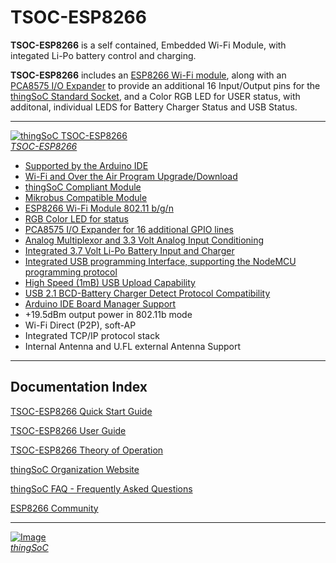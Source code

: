 # TSOC-ESP8266

**TSOC-ESP8266** is a self contained, Embedded Wi-Fi Module, with integated Li-Po battery control and charging.

**TSOC-ESP8266** includes an [ESP8266 Wi-Fi module](https://github.com/esp8266/Arduino/blob/master/doc/reference.md#table-of-contents), 
along with an [PCA8575 I/O Expander](http://www.nxp.com/documents/data_sheet/PCA8575.pdf) 
to provide an additional 16 Input/Output pins for the [thingSoC Standard Socket](http://www.thingsoc.com/), and a Color RGB LED for USER status, 
with additonal, individual LEDS for Battery Charger Status and USB Status.

---------------------------------------

[![thingSoC TSOC-ESP8266](http://patternagents.github.io/img/projects/TSOC-ESP8266/TSOC-ESP8266_top.png)  
*TSOC-ESP8266*](https://github.com/PatternAgents/TSOC-ESP8266/)

* [Supported by the Arduino IDE](https://www.arduino.cc/) 
* [Wi-Fi and Over the Air Program Upgrade/Download](https://github.com/esp8266/Arduino/blob/master/doc/ota_updates/ota_updates.md)
* [thingSoC Compliant Module](http://www.thingsoc.com)
* [Mikrobus Compatible Module](http://www.mikroe.com/mikrobus/) 
* [ESP8266 Wi-Fi Module 802.11 b/g/n](https://github.com/esp8266/Arduino/blob/master/doc/reference.md#table-of-contents)
* [RGB Color LED for status](http://media.digikey.com/pdf/Data%20Sheets/CREE%20Power/CLV1A-FKB_Rev5.pdf)
* [PCA8575 I/O Expander for 16 additional GPIO lines](http://www.nxp.com/documents/data_sheet/PCA8575.pdf)
* [Analog Multiplexor and 3.3 Volt Analog Input Conditioning](https://www.fairchildsemi.com/datasheets/NC/NC7SZ157.pdf)
* [Integrated 3.7 Volt Li-Po Battery Input and Charger](http://www.microchip.com/wwwproducts/Devices.aspx?dDocName=en024903)
* [Integrated USB programming Interface, supporting the NodeMCU programming protocol](http://www.cypress.com/file/139881/download)
* [High Speed (1mB) USB Upload Capability](http://www.cypress.com/file/139881/download)
* [USB 2.1 BCD-Battery Charger Detect Protocol Compatibility](http://www.cypress.com/file/139881/download)
* [Arduino IDE Board Manager Support](https://github.com/PatternAgents/Arduino_Boards)
* +19.5dBm output power in 802.11b mode
* Wi-Fi Direct (P2P), soft-AP
* Integrated TCP/IP protocol stack
* Internal Antenna and U.FL external Antenna Support

---------------------------------------

## Documentation Index <a name="documentation_index"/>

[TSOC-ESP8266 Quick Start Guide](https://github.com/PatternAgents/TSOC-ESP8266/blob/master/TSOC-ESP8266/docs/TSOC-ESP8266_qsg.md)

[TSOC-ESP8266 User Guide](https://github.com/PatternAgents/TSOC-ESP8266/blob/master/TSOC-ESP8266/docs/TSOC-ESP8266_ug.md)

[TSOC-ESP8266 Theory of Operation](https://github.com/PatternAgents/TSOC-ESP8266/blob/master/TSOC-ESP8266/docs/TSOC-ESP8266_theory.md)

[thingSoC Organization Website](http://thingSoC.github.io)

[thingSoC FAQ - Frequently Asked Questions](http://thingsoc.github.io/support/faq.html)

[ESP8266 Community](https://github.com/esp8266/Arduino)

---------------------------------------

[![Image](http://thingsoc.github.io/img/projects/thingSoC/thingSoC_thumb.png?raw=true)  
*thingSoC*](http://thingsoc.github.io) 

